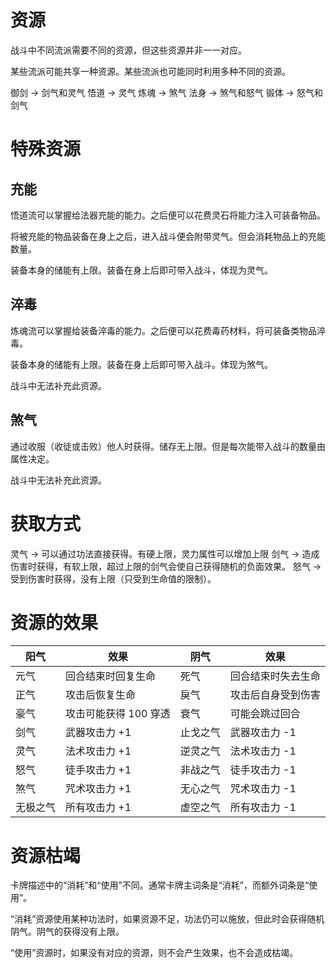 # 资源

战斗中不同流派需要不同的资源，但这些资源并非一一对应。

某些流派可能共享一种资源。某些流派也可能同时利用多种不同的资源。

御剑 -> 剑气和灵气
悟道 -> 灵气
炼魂 -> 煞气
法身 -> 煞气和怒气
锻体 -> 怒气和剑气

# 特殊资源

## 充能

悟道流可以掌握给法器充能的能力。之后便可以花费灵石将能力注入可装备物品。

将被充能的物品装备在身上之后，进入战斗便会附带灵气。但会消耗物品上的充能数量。

装备本身的储能有上限。装备在身上后即可带入战斗，体现为灵气。

## 淬毒

炼魂流可以掌握给装备淬毒的能力。之后便可以花费毒药材料，将可装备类物品淬毒。

装备本身的储能有上限。装备在身上后即可带入战斗。体现为煞气。

战斗中无法补充此资源。

## 煞气

通过收服（收徒或击败）他人时获得。储存无上限。但是每次能带入战斗的数量由属性决定。

战斗中无法补充此资源。

# 获取方式

灵气 -> 可以通过功法直接获得。有硬上限，灵力属性可以增加上限
剑气 -> 造成伤害时获得，有软上限，超过上限的剑气会使自己获得随机的负面效果。
怒气 -> 受到伤害时获得，没有上限（只受到生命值的限制）。

# 资源的效果

| 阳气     | 效果                  | 阴气     | 效果               |
| -------- | --------------------- | -------- | ------------------ |
| 元气     | 回合结束时回复生命    | 死气     | 回合结束时失去生命 |
| 正气     | 攻击后恢复生命        | 戾气     | 攻击后自身受到伤害 |
| 豪气     | 攻击可能获得 100 穿透 | 衰气     | 可能会跳过回合     |
| 剑气     | 武器攻击力 +1         | 止戈之气 | 武器攻击力 -1      |
| 灵气     | 法术攻击力 +1         | 逆灵之气 | 法术攻击力 -1      |
| 怒气     | 徒手攻击力 +1         | 非战之气 | 徒手攻击力 -1      |
| 煞气     | 咒术攻击力 +1         | 无心之气 | 咒术攻击力 -1      |
| 无极之气 | 所有攻击力 +1         | 虚空之气 | 所有攻击力 -1      |

# 资源枯竭

卡牌描述中的“消耗”和“使用”不同。通常卡牌主词条是“消耗”，而额外词条是“使用”。

“消耗”资源使用某种功法时，如果资源不足，功法仍可以施放，但此时会获得随机阴气。阴气的获得没有上限。

“使用”资源时，如果没有对应的资源，则不会产生效果，也不会造成枯竭。
